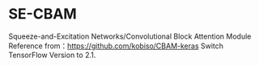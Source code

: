 # SE-CBAM
Squeeze-and-Excitation Networks/Convolutional Block Attention Module
Reference from：https://github.com/kobiso/CBAM-keras
Switch TensorFlow Version to 2.1.
